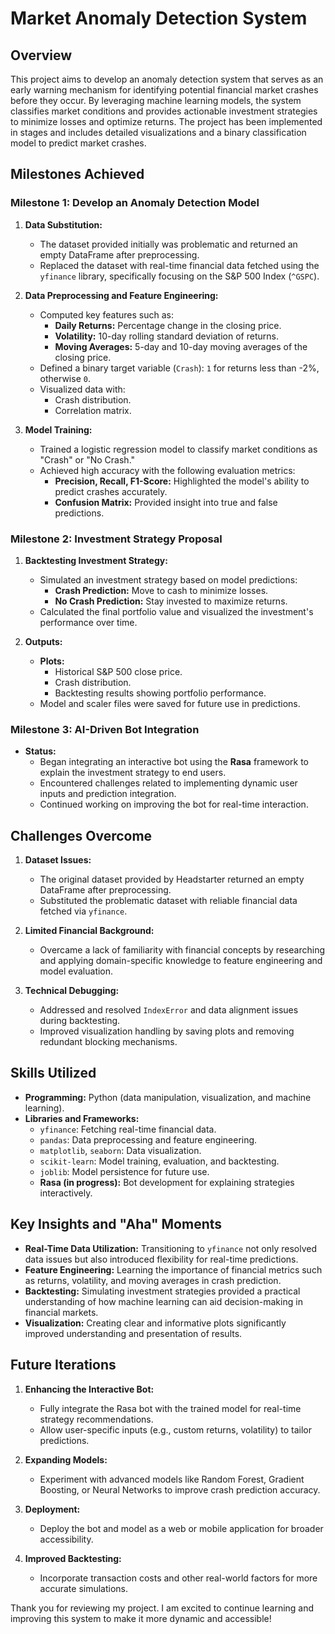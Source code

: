 # Market Anomaly Detection System

## **Overview**
This project aims to develop an anomaly detection system that serves as an early warning mechanism for identifying potential financial market crashes before they occur. By leveraging machine learning models, the system classifies market conditions and provides actionable investment strategies to minimize losses and optimize returns. The project has been implemented in stages and includes detailed visualizations and a binary classification model to predict market crashes.


## **Milestones Achieved**

### **Milestone 1: Develop an Anomaly Detection Model**
1. **Data Substitution:**
   - The dataset provided initially was problematic and returned an empty DataFrame after preprocessing.
   - Replaced the dataset with real-time financial data fetched using the `yfinance` library, specifically focusing on the S&P 500 Index (`^GSPC`).

2. **Data Preprocessing and Feature Engineering:**
   - Computed key features such as:
     - **Daily Returns:** Percentage change in the closing price.
     - **Volatility:** 10-day rolling standard deviation of returns.
     - **Moving Averages:** 5-day and 10-day moving averages of the closing price.
   - Defined a binary target variable (`Crash`): `1` for returns less than -2%, otherwise `0`.
   - Visualized data with:
     - Crash distribution.
     - Correlation matrix.

3. **Model Training:**
   - Trained a logistic regression model to classify market conditions as "Crash" or "No Crash."
   - Achieved high accuracy with the following evaluation metrics:
     - **Precision, Recall, F1-Score:** Highlighted the model's ability to predict crashes accurately.
     - **Confusion Matrix:** Provided insight into true and false predictions.

### **Milestone 2: Investment Strategy Proposal**
1. **Backtesting Investment Strategy:**
   - Simulated an investment strategy based on model predictions:
     - **Crash Prediction:** Move to cash to minimize losses.
     - **No Crash Prediction:** Stay invested to maximize returns.
   - Calculated the final portfolio value and visualized the investment's performance over time.

2. **Outputs:**
   - **Plots:**
     - Historical S&P 500 close price.
     - Crash distribution.
     - Backtesting results showing portfolio performance.
   - Model and scaler files were saved for future use in predictions.

### **Milestone 3: AI-Driven Bot Integration**
- **Status:**
   - Began integrating an interactive bot using the **Rasa** framework to explain the investment strategy to end users.
   - Encountered challenges related to implementing dynamic user inputs and prediction integration.
   - Continued working on improving the bot for real-time interaction.


## **Challenges Overcome**
1. **Dataset Issues:**
   - The original dataset provided by Headstarter returned an empty DataFrame after preprocessing.
   - Substituted the problematic dataset with reliable financial data fetched via `yfinance`.

2. **Limited Financial Background:**
   - Overcame a lack of familiarity with financial concepts by researching and applying domain-specific knowledge to feature engineering and model evaluation.

3. **Technical Debugging:**
   - Addressed and resolved `IndexError` and data alignment issues during backtesting.
   - Improved visualization handling by saving plots and removing redundant blocking mechanisms.


## **Skills Utilized**
- **Programming:** Python (data manipulation, visualization, and machine learning).
- **Libraries and Frameworks:**
  - `yfinance`: Fetching real-time financial data.
  - `pandas`: Data preprocessing and feature engineering.
  - `matplotlib`, `seaborn`: Data visualization.
  - `scikit-learn`: Model training, evaluation, and backtesting.
  - `joblib`: Model persistence for future use.
  - **Rasa (in progress):** Bot development for explaining strategies interactively.
    

## **Key Insights and "Aha" Moments**
- **Real-Time Data Utilization:** Transitioning to `yfinance` not only resolved data issues but also introduced flexibility for real-time predictions.
- **Feature Engineering:** Learning the importance of financial metrics such as returns, volatility, and moving averages in crash prediction.
- **Backtesting:** Simulating investment strategies provided a practical understanding of how machine learning can aid decision-making in financial markets.
- **Visualization:** Creating clear and informative plots significantly improved understanding and presentation of results.


## **Future Iterations**
1. **Enhancing the Interactive Bot:**
   - Fully integrate the Rasa bot with the trained model for real-time strategy recommendations.
   - Allow user-specific inputs (e.g., custom returns, volatility) to tailor predictions.

2. **Expanding Models:**
   - Experiment with advanced models like Random Forest, Gradient Boosting, or Neural Networks to improve crash prediction accuracy.

3. **Deployment:**
   - Deploy the bot and model as a web or mobile application for broader accessibility.

4. **Improved Backtesting:**
   - Incorporate transaction costs and other real-world factors for more accurate simulations.



Thank you for reviewing my project. I am excited to continue learning and improving this system to make it more dynamic and accessible!

